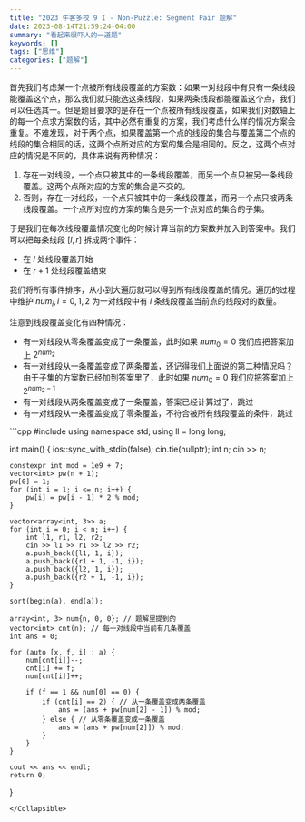 ```yaml
---
title: "2023 牛客多校 9 I - Non-Puzzle: Segment Pair 题解"
date: 2023-08-14T21:59:24-04:00
summary: "看起来很吓人的一道题"
keywords: []
tags: ["思维"]
categories: ["题解"]
---
```




首先我们考虑某一个点被所有线段覆盖的方案数：如果一对线段中有只有一条线段能覆盖这个点，那么我们就只能选这条线段，如果两条线段都能覆盖这个点，我们可以任选其一。但是题目要求的是存在一个点被所有线段覆盖，如果我们对数轴上的每一个点求方案数的话，其中必然有重复的方案，我们考虑什么样的情况方案会重复。不难发现，对于两个点，如果覆盖第一个点的线段的集合与覆盖第二个点的线段的集合相同的话，这两个点所对应的方案的集合是相同的。反之，这两个点对应的情况是不同的，具体来说有两种情况：

1. 存在一对线段，一个点只被其中的一条线段覆盖，而另一个点只被另一条线段覆盖。这两个点所对应的方案的集合是不交的。
2. 否则，存在一对线段，一个点只被其中的一条线段覆盖，而另一个点只被两条线段覆盖。一个点所对应的方案的集合是另一个点对应的集合的子集。

于是我们在每次线段覆盖情况变化的时候计算当前的方案数并加入到答案中。我们可以把每条线段 $[l, r]$ 拆成两个事件：

- 在 $l$ 处线段覆盖开始
- 在 $r + 1$ 处线段覆盖结束

我们将所有事件排序，从小到大遍历就可以得到所有线段覆盖的情况。遍历的过程中维护 $num_i, i=0,1,2$ 为一对线段中有 $i$ 条线段覆盖当前点的线段对的数量。

注意到线段覆盖变化有四种情况：

- 有一对线段从零条覆盖变成了一条覆盖，此时如果 $num_0 = 0$ 我们应把答案加上 $2^{num_2}$
- 有一对线段从一条覆盖变成了两条覆盖，还记得我们上面说的第二种情况吗？由于子集的方案数已经加到答案里了，此时如果 $num_0 = 0$ 我们应把答案加上 $2^{num_2 - 1}$
- 有一对线段从两条覆盖变成了一条覆盖，答案已经计算过了，跳过
- 有一对线段从一条覆盖变成了零条覆盖，不符合被所有线段覆盖的条件，跳过

<Collapsible title="代码">
```cpp
#include <bits/stdc++.h>
using namespace std;
using ll = long long;

int main() {
    ios::sync_with_stdio(false);
    cin.tie(nullptr);
    int n;
    cin >> n;

    constexpr int mod = 1e9 + 7;
    vector<int> pw(n + 1);
    pw[0] = 1;
    for (int i = 1; i <= n; i++) {
        pw[i] = pw[i - 1] * 2 % mod;
    }

    vector<array<int, 3>> a;
    for (int i = 0; i < n; i++) {
        int l1, r1, l2, r2;
        cin >> l1 >> r1 >> l2 >> r2;
        a.push_back({l1, 1, i});
        a.push_back({r1 + 1, -1, i});
        a.push_back({l2, 1, i});
        a.push_back({r2 + 1, -1, i});
    }

    sort(begin(a), end(a));

    array<int, 3> num{n, 0, 0}; // 题解里提到的
    vector<int> cnt(n); // 每一对线段中当前有几条覆盖
    int ans = 0;

    for (auto [x, f, i] : a) {
        num[cnt[i]]--;
        cnt[i] += f;
        num[cnt[i]]++;

        if (f == 1 && num[0] == 0) {
            if (cnt[i] == 2) { // 从一条覆盖变成两条覆盖
                ans = (ans + pw[num[2] - 1]) % mod;
            } else { // 从零条覆盖变成一条覆盖
                ans = (ans + pw[num[2]]) % mod;
            }
        }
    }

    cout << ans << endl;
    return 0;
}
```
</Collapsible>
